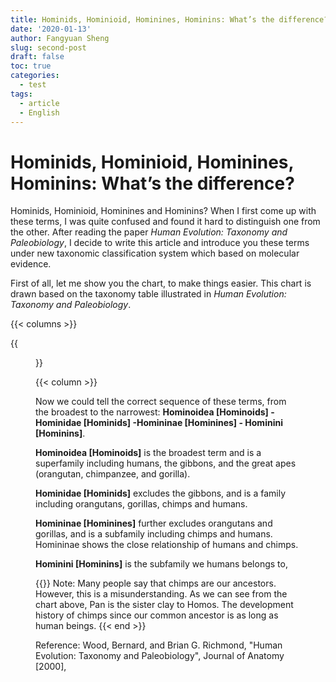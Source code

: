 ```yaml
---
title: Hominids, Hominioid, Hominines, Hominins: What’s the difference?
date: '2020-01-13'
author: Fangyuan Sheng
slug: second-post
draft: false
toc: true
categories:
  - test
tags:
  - article
  - English
---
```


# Hominids, Hominioid, Hominines, Hominins: What’s the difference?

Hominids, Hominioid, Hominines and Hominins? When I first come up with these terms, I was quite confused and found it hard to distinguish one from the other. After reading the paper *Human Evolution: Taxonomy and Paleobiology*, I decide to write this article and introduce you these terms under new taxonomic classification system which based on molecular evidence.

First of all, let me show you the chart, to make things easier. This chart is drawn based on the taxonomy table illustrated in *Human Evolution: Taxonomy and Paleobiology*.

{{< columns >}}

{{<figure src="https://hellenshengfy.github.io/Nanyuewang.jpg">}}

{{< column >}}

Now we could tell the correct sequence of these terms, from the broadest to the narrowest: **Hominoidea [Hominoids] - Hominidae [Hominids] -Homininae [Hominines] - Hominini [Hominins]**. 

**Hominoidea [Hominoids]** is the broadest term and is a superfamily including humans, the gibbons, and the great apes (orangutan, chimpanzee, and gorilla).

**Hominidae [Hominids]** excludes the gibbons, and is a family including orangutans, gorillas, chimps and humans.

**Homininae [Hominines]** further excludes orangutans and gorillas, and is a subfamily including chimps and humans. Homininae shows the close relationship of humans and chimps.

**Hominini [Hominins]** is the subfamily we humans belongs to,


{{<block class="important" >}}
Note: Many people say that chimps are our ancestors. However, this is a misunderstanding. As we can see from the chart above, Pan is the sister clay to Homos. The development history of chimps since our common ancestor is as long as human beings.
{{< end >}}

Reference: Wood, Bernard, and Brian G. Richmond, "Human Evolution: Taxonomy and Paleobiology", Journal of Anatomy [2000], 
